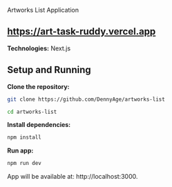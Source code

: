 Artworks List Application

https://art-task-ruddy.vercel.app
-

**Technologies:**
Next.js

Setup and Running
-
**Clone the repository:**
```bash
git clone https://github.com/DennyAge/artworks-list
```
```bash
cd artworks-list
```

**Install dependencies:**

```bash
npm install
```
**Run app:**
```bash
npm run dev
```

App will be available at: http://localhost:3000.
